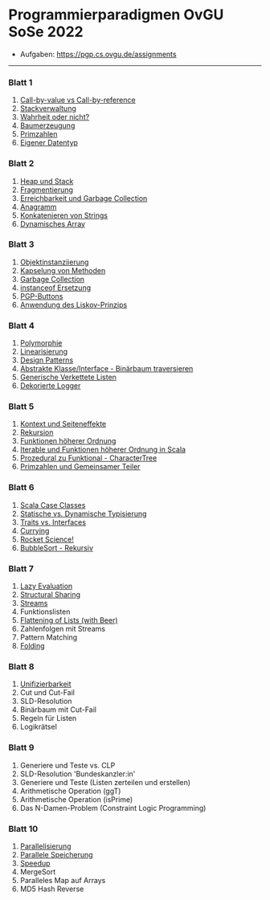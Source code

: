 # Programmierparadigmen OvGU SoSe 2022
- Aufgaben: https://pgp.cs.ovgu.de/assignments
---
### Blatt 1
1. [Call-by-value vs Call-by-reference](./markdown/a011.md)
2. [Stackverwaltung](./markdown/a012.md)
3. [Wahrheit oder nicht?](./markdown/a013.md)
4. [Baumerzeugung](./c/tree.c)
5. [Primzahlen](./c/primes.c)
6. [Eigener Datentyp](./c/smartphone.c)
### Blatt 2
1. [Heap und Stack](./markdown/a021.md)
2. [Fragmentierung](./markdown/a022.md)
3. [Erreichbarkeit und Garbage Collection](./markdown/a023.md)
4. [Anagramm](./c/anagram.c)
5. [Konkatenieren von Strings](./c/concat.c)
6. [Dynamisches Array](./c/dynamic_array.c)
### Blatt 3
1. [Objektinstanziierung](./markdown/a031.md)
2. [Kapselung von Methoden](./markdown/a032.md)
3. [Garbage Collection](./markdown/a033.md)
4. [instanceof Ersetzung](./java/src/blatt3/instanceof_ersetzung)
5. [PGP-Buttons](./java/src/blatt3/pgp_buttons)
6. [Anwendung des Liskov-Prinzips](./java/src/blatt3/liskov_prinzip)
### Blatt 4
1. [Polymorphie](./markdown/a041.md)
2. [Linearisierung](./markdown/a042.md)
3. [Design Patterns](./markdown/a043.md)
4. [Abstrakte Klasse/Interface - Binärbaum traversieren](./java/src/blatt4/bintreetraversal)
5. [Generische Verkettete Listen](./java/src/blatt4/generische_verkettete_listen)
6. [Dekorierte Logger](./java/src/blatt4/dekorierte_logger)
### Blatt 5
1. [Kontext und Seiteneffekte](./java/src/blatt5/Functional.java)
2. [Rekursion](./markdown/a052.md)
3. [Funktionen höherer Ordnung](./markdown/a053.md)
4. [Iterable und Funktionen höherer Ordnung in Scala](./scala/src/blatt5/Persons.scala)
5. [Prozedural zu Funktional - CharacterTree](./scala/src/blatt5/CharacterTree.scala)
6. [Primzahlen und Gemeinsamer Teiler](./scala/src/blatt5/Numbers.scala)
### Blatt 6
1. [Scala Case Classes](./markdown/a061.md)
2. [Statische vs. Dynamische Typisierung](./markdown/a062.md)
3. [Traits vs. Interfaces](./markdown/a063.md)
4. [Currying](./scala/src/blatt6/Currying.scala)
5. [Rocket Science!](./scala/src/blatt6/Rockets.scala)
6. [BubbleSort - Rekursiv](./scala/src/blatt6/BubbleSort.scala)
### Blatt 7
1. [Lazy Evaluation](./markdown/a071.md)
2. [Structural Sharing](./markdown/a072.md)
3. [Streams](./markdown/a073.md)
4. Funktionslisten
5. [Flattening of Lists (with Beer)](./scala/src/blatt7/Beers.scala)
6. Zahlenfolgen mit Streams
7. Pattern Matching
8. [Folding](./scala/src/blatt7/Folding.scala)
### Blatt 8
1. [Unifizierbarkeit](./markdown/a081.md)
2. Cut und Cut-Fail
3. SLD-Resolution
4. Binärbaum mit Cut-Fail
5. Regeln für Listen
6. Logikrätsel
### Blatt 9
1. Generiere und Teste vs. CLP
2. SLD-Resolution 'Bundeskanzler:in'
3. Generiere und Teste (Listen zerteilen und erstellen)
4. Arithmetische Operation (ggT)
5. Arithmetische Operation (isPrime)
6. Das N-Damen-Problem (Constraint Logic Programming)
### Blatt 10
1. [Parallelisierung](./markdown/a101.md)
2. [Parallele Speicherung](./markdown/a102.md)
3. [Speedup](./markdown/a103.md)
4. MergeSort
5. Paralleles Map auf Arrays
6. MD5 Hash Reverse
